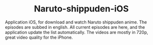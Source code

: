 <h1 align="center"> Naruto-shippuden-iOS </h1>

Application iOS, for download and watch Naruto shippuden anime. The episodes are subbed in english. All current episodes are here, and the application update the list automatically.
The videos are mostly in 720p, great video quality for the iPhone.

